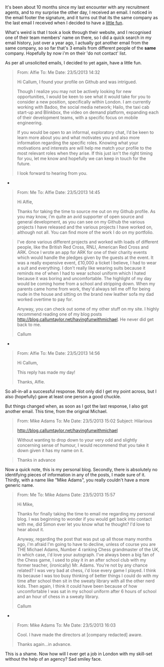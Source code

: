 It's been about 10 months since my last encounter with any recruitment agents, and to my surprise the other day, I received an email. I noticed in the email footer the signature, and it turns out that its the same company as the last email I received when I decided to have a [little fun](havingfunwithmichael.md).

What's weird is that I took a look through their website, and I recognised one of their team members' name on there, so I did a quick search in my email history, just over a year ago, I actually got another email from the same company, so so far that's 3 emails from different people of the **same** company. Hopefully by now i'm on their 'do not contact' list.

As per all unsolicited emails, I decided to yet again, have a little fun.

>From: Alfie 
>To: Me
>Date: 23/5/2013 14:32
>
>Hi Callum, I found your profile on Github and was intrigued.
> 
>Though I realize you may not be actively looking for new opportunities, I would be keen to see what it would take for you to consider a new position, specifically within London. I am currently working with Badoo, the social media network; Hailo, the taxi cab start-up and Blinkbox, the video on demand platform, expanding each of their development teams, with a specific focus on mobile engineering.
>
>If you would be open to an informal, exploratory chat, I’d be keen to learn more about you and what motivates you and also more information regarding the specific roles. Knowing what your motivations and interests are will help me match your profile to the most relevant roles when they arise. If this just isn't the right timing for you, let me know and hopefully we can keep in touch for the future.
>
>I look forward to hearing from you.

-

>From: Me
>To: Alfie 
>Date: 23/5/2013 14:45
>
>Hi Alfie,
>
>Thanks for taking the time to source me out on my Github profile. As you may know, i'm quite an avid supporter of open source and general development, as you can see on my Github the various projects I have released and the various projects I have worked on, although not all.  You can find more of the work I do on my portfolio.

>I've done various different projects and worked with loads of different people, like the British Red Cross, RNLI, American Red Cross and ARK. Once I wrote an app for ARK for one of their charity events which would handle the pledges given by the guests at the event. It was a really expensive event, £10,000 a ticket I believe, I had to wear a suit and everything. I don't really like wearing suits because it reminds me of when I had to wear school uniform which I hated because it was boring and uncomfortable. The highlight of my day would be coming home from a school and stripping down. When my parents came home from work, they'd always tell me off for being nude in the house and sitting on the brand new leather sofa my dad worked overtime to pay for.
>
>Anyway, you can check out some of my other stuff on my site. I highly recommend reading one of my blog posts http://blog.callumtaylor.net/havingfunwithmichael. He never did get back to me.
>
>Callum

-

>From: Alfie 
>To: Me
>Date: 23/5/2013 14:56
>
>Hi Callum,
> 
>This reply has made my day!
>
>Thanks, Alfie.

So all-in-all a successful response. Not only did I get my point across, but I also (hopefully) gave at least one person a good chuckle.

But things changed when, as soon as I got the last response, I also got another email. This time, from the original Michael.

>From: Mike Adams
>To: Me
>Date: 23/5/2013 15:02
>Subject: Hilarious
>
>http://blog.callumtaylor.net/havingfunwithmichael
 
>Without wanting to drop down to your very odd and slightly concerning sense of humour, I would recommend that you take it down given it has my name on it.
 
>Thanks in advance

Now a quick note, this is my personal blog. Secondly, there is absolutely no identifying pieces of information in any of the posts, I made sure of it. Thirdly, with a name like "Mike Adams", you really couldn't have a more generic name.

>From: Me
>To: Mike Adams
>Date: 23/5/2013 15:57
>
>Hi Mike,
>
>Thanks for finally taking the time to email me regarding my personal blog. I was beginning to wonder if you would get back into contact with me, did Simon ever let you know what he thought? I'd love to hear about it. 
>
>Anyway, regarding the post that was put up all those many months ago, i'm afraid I'm going to have to decline, unless of course you are THE Michael Adams, Number 4 ranking Chess grandmaster of the UK, in which case, i'd love your autograph. I've always been a big fan of the Chess game, I used to play it in an after school club with my former teacher, (ironically) Mr. Adams. You're not by any chance related? I was very bad at chess, i'd lose every game I played. I think its because I was too busy thinking of better things I could do with my time after school then sit in the sweaty library with all the other nerd kids. Then again, I think it could have been because of how uncomfortable I was sat in my school uniform after 6 hours of school and an hour of chess in a sweaty library.
>
>Callum

-

>From: Mike Adams
>To: Me
>Date: 23/5/2013 16:03
>
>
>Cool.
>I have made the directors at [company redacted] aware.
>
>Thanks again…in advance.

This is a shame. Now how will I ever get a job in London with my skill-set without the help of an agency? Sad smiley face.